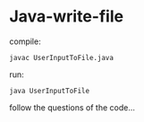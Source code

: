 # Java-write-file

compile:

	javac UserInputToFile.java

run:

	java UserInputToFile

follow the questions of the code...